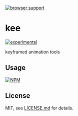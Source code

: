 [![browser support](https://ci.testling.com/mattdesl/kee.png)](https://ci.testling.com/mattdesl/kee)

# kee

[![experimental](http://badges.github.io/stability-badges/dist/experimental.svg)](http://github.com/badges/stability-badges)

keyframed animation tools

## Usage

[![NPM](https://nodei.co/npm/kee.png)](https://nodei.co/npm/kee/)

## License

MIT, see [LICENSE.md](http://github.com/mattdesl/kee/blob/master/LICENSE.md) for details.
